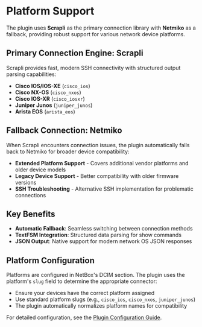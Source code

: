 # Platform Support

The plugin uses **Scrapli** as the primary connection library with **Netmiko** as a fallback, providing robust support for various network device platforms.

## Primary Connection Engine: Scrapli

Scrapli provides fast, modern SSH connectivity with structured output parsing capabilities:

- **Cisco IOS/IOS-XE** (`cisco_ios`)
- **Cisco NX-OS** (`cisco_nxos`)
- **Cisco IOS-XR** (`cisco_iosxr`)
- **Juniper Junos** (`juniper_junos`)
- **Arista EOS** (`arista_eos`)

## Fallback Connection: Netmiko

When Scrapli encounters connection issues, the plugin automatically falls back to Netmiko for broader device compatibility:

- **Extended Platform Support** - Covers additional vendor platforms and older device models
- **Legacy Device Support** - Better compatibility with older firmware versions
- **SSH Troubleshooting** - Alternative SSH implementation for problematic connections

## Key Benefits

- **Automatic Fallback**: Seamless switching between connection methods
- **TextFSM Integration**: Structured data parsing for show commands
- **JSON Output**: Native support for modern network OS JSON responses

## Platform Configuration

Platforms are configured in NetBox's DCIM section. The plugin uses the platform's `slug` field to determine the appropriate connector:

- Ensure your devices have the correct platform assigned
- Use standard platform slugs (e.g., `cisco_ios`, `cisco_nxos`, `juniper_junos`)
- The plugin automatically normalizes platform names for compatibility

For detailed configuration, see the [Plugin Configuration Guide](./user/plugin-configuration.md).
